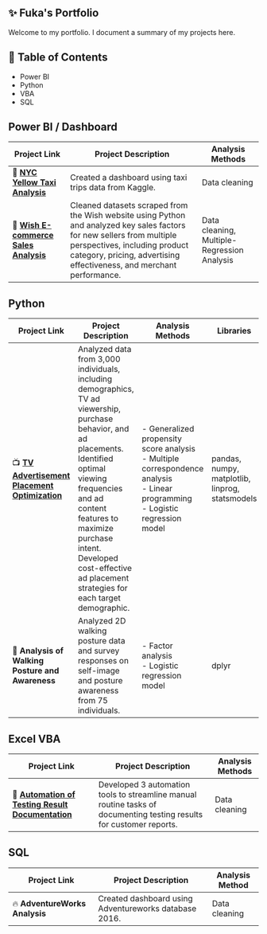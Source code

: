 ## ✨ Fuka's Portfolio
Welcome to my portfolio. I document a summary of my projects here.

## 📑 Table of Contents
- Power BI
- Python
- VBA
- SQL

## Power BI / Dashboard
| Project Link | Project Description | Analysis Methods |
|-------------|----------------------|------------------|
| 🚕 **[NYC Yellow Taxi Analysis](https://github.com/Fukachandebug/NYC-Yellow-Tax-Analysis)** | Created a dashboard using taxi trips data from Kaggle. | Data cleaning |
| 👙 **[Wish E-commerce Sales Analysis](https://github.com/Fukachandebug/E-commerce-Sales-Analysis.git)** | Cleaned datasets scraped from the Wish website using Python and analyzed key sales factors for new sellers from multiple perspectives, including product category, pricing, advertising effectiveness, and merchant performance. | Data cleaning, Multiple-Regression Analysis |


## Python

| Project Link | Project Description | Analysis Methods | Libraries |
|-------------|----------------------|------------------|-----------|
| 📺 **[TV Advertisement Placement Optimization](https://github.com/Fukachandebug/TV-Advertising-Analysis.git)** | Analyzed data from 3,000 individuals, including demographics, TV ad viewership, purchase behavior, and ad placements. Identified optimal viewing frequencies and ad content features to maximize purchase intent. Developed cost-effective ad placement strategies for each target demographic. | - Generalized propensity score analysis  <br> - Multiple correspondence analysis  <br> - Linear programming  <br> - Logistic regression model | pandas, numpy, matplotlib, linprog, statsmodels |
| 🚶 **Analysis of Walking Posture and Awareness** | Analyzed 2D walking posture data and survey responses on self-image and posture awareness from 75 individuals. | - Factor analysis  <br> - Logistic regression model | dplyr |


## Excel VBA

| Project Link | Project Description | Analysis Methods |
|-------------|----------------------|------------------|
| 📖 **[Automation of Testing Result Documentation](https://github.com/Fukachandebug/Automation-of-Testing-Result-Documentation.git)** | Developed 3 automation tools to streamline manual routine tasks of documenting testing results for customer reports. | Data cleaning |

## SQL

| Project Link | Project Description | Analysis Method |
|--------------|---------------------|------|
| 🔥 **AdventureWorks Analysis** | Created dashboard using Adventureworks database 2016. | Data cleaning |



